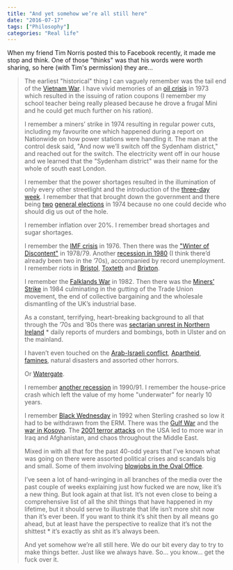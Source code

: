 ```yaml
---
title: "And yet somehow we’re all still here"
date: "2016-07-17"
tags: ["Philosophy"]
categories: "Real life"
---
```


When my friend Tim Norris posted this to Facebook recently, it made me stop and think. One of those "thinks" was that his words were worth sharing, so here (with Tim's permission) they are...

> The earliest "historical" thing I can vaguely remember was the tail end of the [Vietnam War](https://en.wikipedia.org/wiki/Vietnam_War). I have vivid memories of an [oil crisis](https://en.wikipedia.org/wiki/1973_oil_crisis) in 1973 which resulted in the issuing of ration coupons (I remember my school teacher being really pleased because he drove a frugal Mini and he could get much further on his ration).
> 
> I remember a miners’ strike in 1974 resulting in regular power cuts, including my favourite one which happened during a report on Nationwide on how power stations were handling it. The man at the control desk said, "And now we’ll switch off the Sydenham district," and reached out for the switch. The electricity went off in our house and we learned that the "Sydenham district" was their name for the whole of south east London.
> 
> I remember that the power shortages resulted in the illumination of only every other streetlight and the introduction of the [three-day week](https://en.wikipedia.org/wiki/Three-Day_Week). I remember that that brought down the government and there being [two](https://en.wikipedia.org/wiki/United_Kingdom_general_election,_February_1974) [general elections](https://en.wikipedia.org/wiki/United_Kingdom_general_election,_October_1974) in 1974 because no one could decide who should dig us out of the hole.
> 
> I remember inflation over 20%. I remember bread shortages and sugar shortages.
> 
> I remember the [IMF crisis](https://en.wikipedia.org/wiki/1976_IMF_Crisis) in 1976. Then there was the ["Winter of Discontent"](https://en.wikipedia.org/wiki/Winter_of_Discontent) in 1978/79. Another [recession in 1980](https://en.wikipedia.org/wiki/Early_1980s_recession) (I think there’d already been two in the ’70s), accompanied by record unemployment. I remember riots in [Bristol](https://en.wikipedia.org/wiki/1980_St._Pauls_riot), [Toxteth](https://en.wikipedia.org/wiki/1981_Toxteth_riots) and [Brixton](https://en.wikipedia.org/wiki/1981_Brixton_riot).
> 
> I remember the [Falklands War](https://en.wikipedia.org/wiki/Falklands_War) in 1982. Then there was the [Miners’ Strike](https://en.wikipedia.org/wiki/UK_miners%27_strike_(1984%E2%80%9385)) in 1984 culminating in the gutting of the Trade Union movement, the end of collective bargaining and the wholesale dismantling of the UK’s industrial base.
> 
> As a constant, terrifying, heart-breaking background to all that through the ’70s and ’80s there was [sectarian unrest in Northern Ireland](https://en.wikipedia.org/wiki/The_Troubles) * daily reports of murders and bombings, both in Ulster and on the mainland.
> 
> I haven’t even touched on the [Arab-Israeli conflict](https://en.wikipedia.org/wiki/Arab%E2%80%93Israeli_conflict), [Apartheid](https://en.wikipedia.org/wiki/Apartheid), [famines](https://en.wikipedia.org/wiki/1983%E2%80%9385_famine_in_Ethiopia), natural disasters and assorted other horrors.
> 
> Or [Watergate](https://en.wikipedia.org/wiki/Watergate_scandal).
> 
> I remember [another recession](https://en.wikipedia.org/wiki/Early_1990s_recession) in 1990/91. I remember the house-price crash which left the value of my home "underwater" for nearly 10 years.
> 
> I remember [Black Wednesday](https://en.wikipedia.org/wiki/Black_Wednesday) in 1992 when Sterling crashed so low it had to be withdrawn from the ERM. There was the [Gulf War](https://en.wikipedia.org/wiki/Gulf_War) and the [war in Kosovo](https://en.wikipedia.org/wiki/Kosovo_War). The [2001 terror attacks](https://en.wikipedia.org/wiki/September_11_attacks) on the USA led to more war in Iraq and Afghanistan, and chaos throughout the Middle East.
> 
> Mixed in with all that for the past 40-odd years that I’ve known what was going on there were assorted political crises and scandals big and small. Some of them involving [blowjobs in the Oval Office](https://en.wikipedia.org/wiki/Lewinsky_scandal).
> 
> I’ve seen a lot of hand-wringing in all branches of the media over the past couple of weeks explaining just how fucked we are now, like it’s a new thing. But look again at that list. It’s not even close to being a comprehensive list of all the shit things that have happened in my lifetime, but it should serve to illustrate that life isn’t more shit now than it’s ever been. If you want to think it’s shit then by all means go ahead, but at least have the perspective to realize that it’s not the shittest * it’s exactly as shit as it’s always been.
> 
> And yet somehow we’re all still here. We do our bit every day to try to make things better. Just like we always have. So… you know… get the fuck over it.
